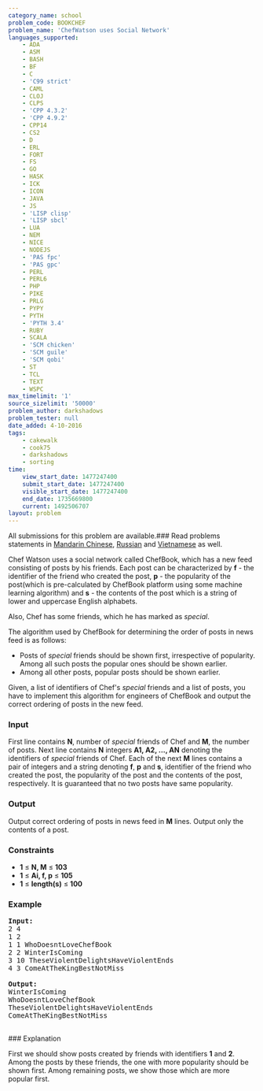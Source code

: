 ```yaml
---
category_name: school
problem_code: BOOKCHEF
problem_name: 'ChefWatson uses Social Network'
languages_supported:
    - ADA
    - ASM
    - BASH
    - BF
    - C
    - 'C99 strict'
    - CAML
    - CLOJ
    - CLPS
    - 'CPP 4.3.2'
    - 'CPP 4.9.2'
    - CPP14
    - CS2
    - D
    - ERL
    - FORT
    - FS
    - GO
    - HASK
    - ICK
    - ICON
    - JAVA
    - JS
    - 'LISP clisp'
    - 'LISP sbcl'
    - LUA
    - NEM
    - NICE
    - NODEJS
    - 'PAS fpc'
    - 'PAS gpc'
    - PERL
    - PERL6
    - PHP
    - PIKE
    - PRLG
    - PYPY
    - PYTH
    - 'PYTH 3.4'
    - RUBY
    - SCALA
    - 'SCM chicken'
    - 'SCM guile'
    - 'SCM qobi'
    - ST
    - TCL
    - TEXT
    - WSPC
max_timelimit: '1'
source_sizelimit: '50000'
problem_author: darkshadows
problem_tester: null
date_added: 4-10-2016
tags:
    - cakewalk
    - cook75
    - darkshadows
    - sorting
time:
    view_start_date: 1477247400
    submit_start_date: 1477247400
    visible_start_date: 1477247400
    end_date: 1735669800
    current: 1492506707
layout: problem
---
```

All submissions for this problem are available.###  Read problems statements in [Mandarin Chinese](http://www.codechef.com/download/translated/COOK75/mandarin/BOOKCHEF.pdf), [Russian](http://www.codechef.com/download/translated/COOK75/russian/BOOKCHEF.pdf) and [Vietnamese](http://www.codechef.com/download/translated/COOK75/vietnamese/BOOKCHEF.pdf) as well.

Chef Watson uses a social network called ChefBook, which has a new feed consisting of posts by his friends. Each post can be characterized by **f** - the identifier of the friend who created the post, **p** - the popularity of the post(which is pre-calculated by ChefBook platform using some machine learning algorithm) and **s** - the contents of the post which is a string of lower and uppercase English alphabets.

Also, Chef has some friends, which he has marked as _special_.

The algorithm used by ChefBook for determining the order of posts in news feed is as follows:

- Posts of _special_ friends should be shown first, irrespective of popularity. Among all such posts the popular ones should be shown earlier.
- Among all other posts, popular posts should be shown earlier.

Given, a list of identifiers of Chef's _special_ friends and a list of posts, you have to implement this algorithm for engineers of ChefBook and output the correct ordering of posts in the new feed.

### Input

First line contains **N**, number of _special_ friends of Chef and **M**, the number of posts. Next line contains **N** integers **A1, A2, ..., AN** denoting the identifiers of _special_ friends of Chef. Each of the next **M** lines contains a pair of integers and a string denoting **f**, **p** and **s**, identifier of the friend who created the post, the popularity of the post and the contents of the post, respectively. It is guaranteed that no two posts have same popularity.

### Output

Output correct ordering of posts in news feed in **M** lines. Output only the contents of a post.

### Constraints

- **1** ≤ **N, M** ≤ **103**
- **1** ≤ **Ai, f, p** ≤ **105**
- **1** ≤ **length(s)** ≤ **100**

### Example

<pre><b>Input:</b>
2 4
1 2
1 1 WhoDoesntLoveChefBook
2 2 WinterIsComing
3 10 TheseViolentDelightsHaveViolentEnds
4 3 ComeAtTheKingBestNotMiss

<b>Output:</b>
WinterIsComing
WhoDoesntLoveChefBook
TheseViolentDelightsHaveViolentEnds
ComeAtTheKingBestNotMiss

</pre>### Explanation

First we should show posts created by friends with identifiers **1** and **2**. Among the posts by these friends, the one with more popularity should be shown first.
Among remaining posts, we show those which are more popular first.
